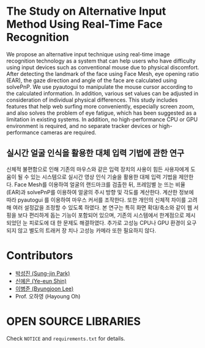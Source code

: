 # The Study on Alternative Input Method Using Real-Time Face Recognition

We propose an alternative input technique using real-time image recognition technology as a system that
can help users who have difficulty using input devices such as conventional mouse due to physical
discomfort. After detecting the landmark of the face using Face Mesh, eye opening ratio (EAR), the gaze
direction and angle of the face are calculated using solvePnP. We use pyautogui to manipulate the mouse
cursor according to the calculated information. In addition, various set values can be adjusted in consideration
of individual physical differences. This study includes features that help web surfing more conveniently,
especially screen zoom, and also solves the problem of eye fatigue, which has been suggested as a limitation
in existing systems. In addition, no high-performance CPU or GPU environment is required, and no separate
tracker devices or high-performance cameras are required.


## 실시간 얼굴 인식을 활용한 대체 입력 기법에 관한 연구


신체적 불편함으로 인해 기존의 마우스와 같은 입력 장치의 사용이 힘든 사용자에게 도
움이 될 수 있는 시스템으로 실시간 영상 인식 기술을 활용한 대체 입력 기법을 제안한다.
Face Mesh를 이용하여 얼굴의 랜드마크를 검출한 뒤, 프레임별 눈 뜨는 비율(EAR)과
solvePnP를 이용하여 얼굴의 주시 방향 및 각도를 계산한다. 계산한 정보에 따라 pyautogui
를 이용하여 마우스 커서를 조작한다. 또한 개인의 신체적 차이를 고려해 여러 설정값을
조정할 수 있도록 하였다. 본 연구는 특히 화면 확대/축소와 같이 웹 서핑을 보다 편리하게
돕는 기능이 포함되어 있으며, 기존의 시스템에서 한계점으로 제시되었던 눈 피로도에 대
한 문제도 해결하였다. 추가로 고성능 CPU나 GPU 환경이 요구되지 않고 별도의 트래커 장
치나 고성능 카메라 또한 필요하지 않다.


# Contributors

- [박성진 (Sung-jin Park)](https://github.com/Denev6)
- [신예은 (Ye-eun Shin)](https://github.com/Ye-eun-Shin)
- [이병준 (Byungjoon Lee)](https://github.com/powerpowe)
- Prof. 오하영 (Hayoung Oh)


# OPEN SOURCE LIBRARIES

Check `NOTICE` and `requirements.txt` for details.

